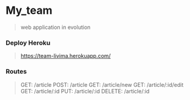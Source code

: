 # My_team
> web application in evolution

### Deploy Heroku
> https://team-livima.herokuapp.com/ 

### Routes
>  GET: /article 
>  POST: /article
>  GET: /article/new
>  GET: /article/:id/edit
>  GET: /article/:id
>  PUT: /article/:id
>  DELETE: /article/:id